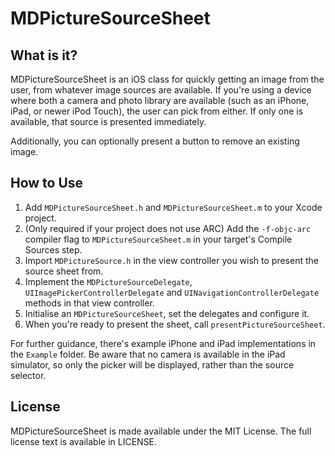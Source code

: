 MDPictureSourceSheet
====================

What is it?
-----------
MDPictureSourceSheet is an iOS class for quickly getting an image from the user, from whatever image sources are available. If you're using a device where both a camera and photo library are available (such as an iPhone, iPad, or newer iPod Touch), the user can pick from either. If only one is available, that source is presented immediately.

Additionally, you can optionally present a button to remove an existing image.

How to Use
----------
1. Add `MDPictureSourceSheet.h` and `MDPictureSourceSheet.m` to your Xcode project.
2. (Only required if your project does not use ARC) Add the `-f-objc-arc` compiler flag to `MDPictureSourceSheet.m` in your target's Compile Sources step.
3. Import `MDPictureSource.h` in the view controller you wish to present the source sheet from.
4. Implement the `MDPictureSourceDelegate`, `UIImagePickerControllerDelegate` and `UINavigationControllerDelegate` methods in that view controller.
5. Initialise an `MDPictureSourceSheet`, set the delegates and configure it.
6. When you're ready to present the sheet, call `presentPictureSourceSheet`.

For further guidance, there's example iPhone and iPad implementations in the `Example` folder. Be aware that no camera is available in the iPad simulator, so only the picker will be displayed, rather than the source selector.

License
-------

MDPictureSourceSheet is made available under the MIT License. The full license text is available in LICENSE.